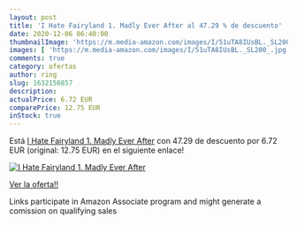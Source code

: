 ```yaml
---
layout: post
title: 'I Hate Fairyland 1. Madly Ever After al 47.29 % de descuento'
date: 2020-12-06 06:40:00
thumbnailImage: 'https://m.media-amazon.com/images/I/51uTA8IUsBL._SL200_.jpg'
images: [ 'https://m.media-amazon.com/images/I/51uTA8IUsBL._SL200_.jpg' ]
comments: true
category: ofertas
author: ring
slug: 1632156857
description:
actualPrice: 6.72 EUR
comparePrice: 12.75 EUR
inStock: true
---
```


Está [I Hate Fairyland 1. Madly Ever After](https://www.amazon.es/dp/1632156857/?tag=tolees-21) con 47.29 de descuento por 6.72 EUR (original: 12.75 EUR) en el siguiente enlace!

[![I Hate Fairyland 1. Madly Ever After](https://m.media-amazon.com/images/I/51uTA8IUsBL._SL200_.jpg)](https://www.amazon.es/dp/1632156857/?tag=tolees-21)

[Ver la oferta!!](https://www.amazon.es/dp/1632156857/?tag=tolees-21)

Links participate in Amazon Associate program and might generate a comission on qualifying sales


